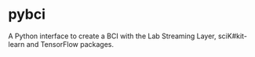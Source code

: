 # pybci
A Python interface to create a BCI with the Lab Streaming Layer, sciK#kit-learn and TensorFlow packages.
